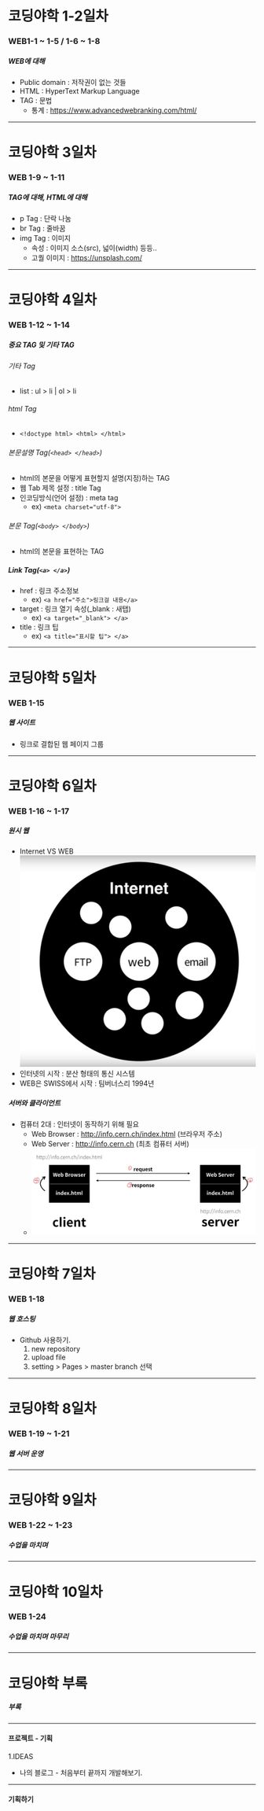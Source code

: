 
# 코딩야학 1-2일차

### WEB1-1 ~ 1-5 / 1-6 ~ 1-8
##### WEB에 대해
- Public domain : 저작권이 없는 것들
- HTML : HyperText Markup Language
- TAG : 문법
  * 통계 : https://www.advancedwebranking.com/html/

***
# 코딩야학 3일차

### WEB 1-9 ~ 1-11
##### TAG에 대해, HTML에 대해
- p Tag : 단락 나눔 
- br Tag : 줄바꿈
- img Tag : 이미지
  * 속성 : 이미지 소스(src), 넓이(width) 등등..
  * 고퀄 이미지 : https://unsplash.com/

***
# 코딩야학 4일차

### WEB 1-12 ~ 1-14
##### 중요 TAG 및 기타 TAG

###### 기타 Tag
- list : ul > li | ol > li

###### html Tag 
- `<!doctype html> <html> </html>`

###### 본문설명 Tag(`<head> </head>`)
- html의 본문을 어떻게 표현할지 설명(지정)하는 TAG
- 웹 Tab 제목 설정 : title Tag
- 인코딩방식(언어 설정) : meta tag  
  * ex) `<meta charset="utf-8">`

###### 본문 Tag(`<body> </body>`)
- html의 본문을 표현하는 TAG

##### Link Tag(`<a> </a>`)
- href : 링크 주소정보
  * ex) `<a href="주소">링크걸 내용</a>`
- target : 링크 열기 속성(_blank : 새탭)
  * ex) `<a target="_blank"> </a>`
- title : 링크 팁
  * ex) `<a title="표시할 팁"> </a>`

***
# 코딩야학 5일차

### WEB 1-15
##### 웹 사이트
- 링크로 결합된 웹 페이지 그룹

***
# 코딩야학 6일차

### WEB 1-16 ~ 1-17
##### 원시 웹
- Internet VS WEB
  ![Internet VS WEB](./Internet_VS_WEB.JPG )
- 인터넷의 시작 : 분산 형태의 통신 시스템
- WEB은 SWISS에서 시작 : 팀버너스리 1994년

##### 서버와 클라이언트
- 컴퓨터 2대 : 인터넷이 동작하기 위해 필요
  - Web Browser : http://info.cern.ch/index.html (브라우저 주소)
  - Web Server : http://info.cern.ch (최초 컴퓨터 서버)
  - ![서버와 클라이언트](./server_client.JPG)

***
# 코딩야학 7일차

### WEB 1-18
##### 웹 호스팅
- Github 사용하기.
  1. new repository
  2. upload file
  3. setting > Pages > master branch 선택

***
# 코딩야학 8일차

### WEB 1-19 ~ 1-21
##### 웹 서버 운영

***
# 코딩야학 9일차

### WEB 1-22 ~ 1-23
##### 수업을 마치며

***
# 코딩야학 10일차

### WEB 1-24
##### 수업을 마치며 마무리

***
# 코딩야학 부록

##### 부록

***
#### 프로젝트 - 기획
1.IDEAS
* 나의 블로그 - 처음부터 끝까지 개발해보기.

***
#### 기획하기





